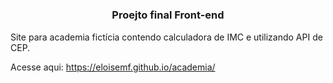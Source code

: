 # <h3 align="center"> Proejto final Front-end  </h3>

Site para academia fictícia contendo calculadora de IMC e utilizando API de CEP. 

Acesse aqui: https://eloisemf.github.io/academia/
